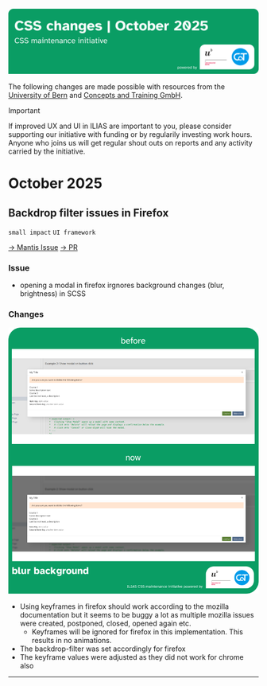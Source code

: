 ![CSS changes October 2025](../../../_imgs/entries/2025/10-October/header_changelog-entry-october.png)

The following changes are made possible with resources from the [University of Bern](https://www.unibe.ch/) and [Concepts and Training GmbH](https://concepts-and-training.de/).

> [!IMPORTANT]
> If improved UX and UI in ILIAS are important to you, please consider supporting our initiative with funding or by regularily investing work hours. Anyone who joins us will get regular shout outs on reports and any activity carried by the initiative.

# October 2025

## Backdrop filter issues in Firefox

`small impact` `UI framework`

[→ Mantis Issue](https://mantis.ilias.de/view.php?id=42427) [→ PR](https://github.com/ILIAS-eLearning/ILIAS/pull/10128)

### Issue

* opening a modal in firefox irgnores background changes (blur, brightness) in SCSS

### Changes

![ui_modal_backdropfilter_blur_comparison.png](../../../_imgs/entries/2025/10-October/ui_modal_backdropfilter_blur_comparison.png)

* Using keyframes in firefox should work according to the mozilla documentation but it seems to be buggy a lot as multiple mozilla issues were created, postponed, closed, opened again etc.
  * Keyframes will be ignored for firefox in this implementation. This results in no animations.
* The backdrop-filter was set accordingly for firefox
* The keyframe values were adjusted as they did not work for chrome also

---
